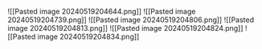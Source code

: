 ![[Pasted image 20240519204644.png]]
![[Pasted image 20240519204739.png]]
![[Pasted image 20240519204806.png]]
![[Pasted image 20240519204813.png]]
![[Pasted image 20240519204824.png]]
![[Pasted image 20240519204834.png]]
